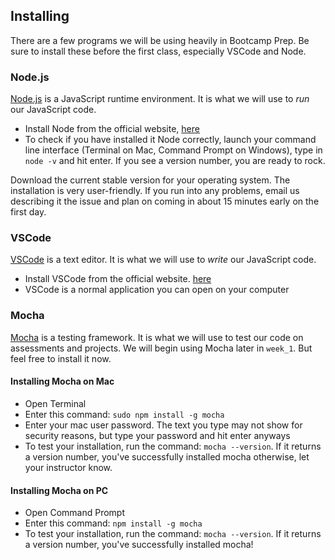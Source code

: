## Installing

There are a few programs we will be using heavily in Bootcamp Prep. Be sure to
install these before the first class, especially VSCode and Node.

### Node.js

[Node.js][node] is a JavaScript runtime environment. It is what we will use to *run* our
JavaScript code.

+ Install Node from the official website, [here][node]
+ To check if you have installed it Node correctly, launch your command line interface
(Terminal on Mac, Command Prompt on Windows), type in `node -v` and hit enter. If
you see a version number, you are ready to rock.

Download the current stable version for your operating system. The installation is
very user-friendly. If you run into any problems, email us describing it the issue and
plan on coming in about 15 minutes early on the first day.

### VSCode

[VSCode][vscode] is a text editor. It is what we will use to *write* our JavaScript code.

+ Install VSCode from the official website. [here][vscode]
+ VSCode is a normal application you can open on your computer


### Mocha

[Mocha][mocha] is a testing framework. It is what we will use to test our code on assessments
and projects. We will begin using Mocha later in `week_1`. But feel free to install
it now.


#### Installing Mocha on Mac
  + Open Terminal
  + Enter this command: `sudo npm install -g mocha`
  + Enter your mac user password. The text you type may not show for security reasons, but type your password and hit enter anyways
  + To test your installation, run the command: `mocha --version`. If it returns
  a version number, you've successfully installed mocha otherwise, let your instructor know.


#### Installing Mocha on PC
  + Open Command Prompt
  + Enter this command: `npm install -g mocha`
  + To test your installation, run the command: `mocha --version`. If it returns
  a version number, you've successfully installed mocha!

[zoom]: https://zoom.us/support/download
[vscode]: https://code.visualstudio.com/download
[node]: https://nodejs.org/en/
[mocha]: https://mochajs.org/
